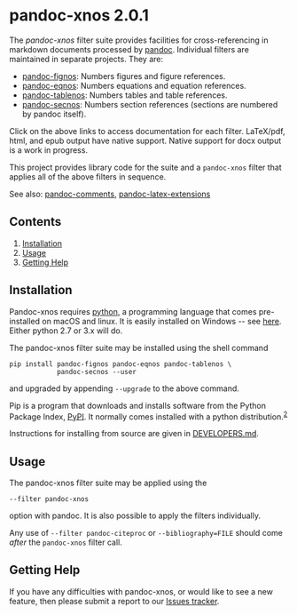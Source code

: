 
pandoc-xnos 2.0.1
=================

The *pandoc-xnos* filter suite provides facilities for cross-referencing in markdown documents processed by [pandoc]. Individual filters are maintained in separate projects.  They are:

* [pandoc-fignos]: Numbers figures and figure references.
* [pandoc-eqnos]: Numbers equations and equation references.
* [pandoc-tablenos]: Numbers tables and table references.
* [pandoc-secnos]: Numbers section references (sections are
  numbered by pandoc itself).

Click on the above links to access documentation for each filter.   LaTeX/pdf, html, and epub output have native support.  Native support for docx output is a work in progress.

This project provides library code for the suite and a `pandoc-xnos` filter that applies all of the above filters in sequence.

See also: [pandoc-comments], [pandoc-latex-extensions]

[pandoc]: http://pandoc.org/
[pandoc-fignos]: https://github.com/tomduck/pandoc-fignos
[pandoc-eqnos]: https://github.com/tomduck/pandoc-eqnos
[pandoc-tablenos]: https://github.com/tomduck/pandoc-tablenos
[pandoc-secnos]: https://github.com/tomduck/pandoc-secnos
[pandoc-comments]: https://github.com/tomduck/pandoc-comments
[pandoc-latex-extensions]: https://github.com/tomduck/pandoc-latex-extensions


Contents
--------

 1. [Installation](#installation)
 2. [Usage](#usage)
 3. [Getting Help](#getting-help)


Installation
------------

Pandoc-xnos requires [python], a programming language that comes pre-installed on macOS and linux.  It is easily installed on Windows -- see [here](https://realpython.com/installing-python/).  Either python 2.7 or 3.x will do.

The pandoc-xnos filter suite may be installed using the shell command

    pip install pandoc-fignos pandoc-eqnos pandoc-tablenos \
                pandoc-secnos --user

and upgraded by appending `--upgrade` to the above command.

Pip is a program that downloads and installs software from the Python Package Index, [PyPI].  It normally comes installed with a python distribution.<sup>[2](#footnote2)</sup>

Instructions for installing from source are given in [DEVELOPERS.md].

[python]: https://www.python.org/
[PyPI]: https://pypi.python.org/pypi
[DEVELOPERS.md]: DEVELOPERS.md


Usage
-----

The pandoc-xnos filter suite may be applied using the

    --filter pandoc-xnos

option with pandoc.  It is also possible to apply the filters individually.

Any use of `--filter pandoc-citeproc` or `--bibliography=FILE` should come *after* the `pandoc-xnos` filter call.


Getting Help
------------

If you have any difficulties with pandoc-xnos, or would like to see a new feature, then please submit a report to our [Issues tracker].

[Issues tracker]: https://github.com/tomduck/pandoc-xnos/issues
